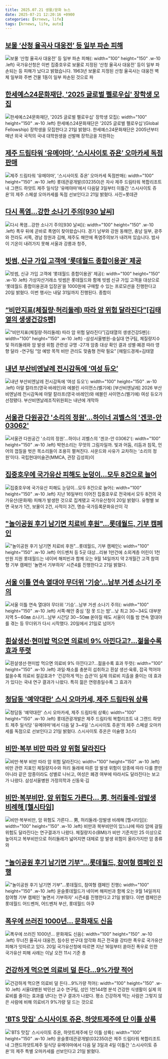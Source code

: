 ```yaml
---
title: 2025.07.21 생활/문화 뉴스
date: 2025-07-21 12:20:16 +0900
categories: [krnews, life]
tags: [krnews, life, auto]
---
```

## [보물 ‘산청 율곡사 대웅전’ 등 일부 파손 피해](https://n.news.naver.com/mnews/article/056/0011992703)

![보물 ‘산청 율곡사 대웅전’ 등 일부 파손 피해](https://mimgnews.pstatic.net/image/origin/056/2025/07/21/11992703.jpg?type=nf220_150){: width="100" height="150" .w-10 .left}
국가유산청은 이번 집중호우로 보물로 지정된 ‘산청 율곡사 대웅전’ 등이 일부 파손되는 등 피해가 났다고 밝혔습니다. 1963년 보물로 지정된 산청 율곡사는 대웅전 벽체 일부와 주변 건물 1동이 일부 파손된 것으로 파

## [한세예스24문화재단, '2025 글로벌 펠로우십' 장학생 모집](https://n.news.naver.com/mnews/article/421/0008381697)

![한세예스24문화재단, '2025 글로벌 펠로우십' 장학생 모집](https://mimgnews.pstatic.net/image/origin/421/2025/07/21/8381697.jpg?type=nf220_150){: width="100" height="150" .w-10 .left}
한세예스24문화재단은 '2025 글로벌 펠로우십'(Global Fellowship) 장학생을 모집한다고 21일 밝혔다. 한세예스24문화재단은 2005년부터 매년 외국 국적의 국내 대학원생을 선발해 장학금을 지원하는

## [제주 드림타워 ‘유메야마’, ‘스시사이토 쥬욘’ 오마카세 독점판매](https://n.news.naver.com/mnews/article/018/0006069741)

![제주 드림타워 ‘유메야마’, ‘스시사이토 쥬욘’ 오마카세 독점판매](https://mimgnews.pstatic.net/image/origin/018/2025/07/21/6069741.jpg?type=nf220_150){: width="100" height="150" .w-10 .left}
롯데관광개발(032350)은 자사 제주 드림타워 복합리조트내 그랜드 하얏트 제주 일식당 ‘유메야마’에서 다음달 3일부터 이틀간 ‘스시사이토 쥬욘’의 제주 스페셜 오마카세를 독점 선보인다고 21일 밝혔다. 사진=롯데관

## [다시 폭염…강한 소나기 주의[930 날씨]](https://n.news.naver.com/mnews/article/056/0011992779)

![다시 폭염…강한 소나기 주의[930 날씨]](https://mimgnews.pstatic.net/image/origin/056/2025/07/21/11992779.jpg?type=nf220_150){: width="100" height="150" .w-10 .left}
폭우 뒤에 곧바로 폭염이 찾아왔습니다. 경기 남부와 강원 동해안, 충남 일부, 광주와 전라도 서쪽, 경남 창원과 김해, 제주도 해안에 폭염주의보가 내려져 있습니다. 밤사이 기온이 내려가지 못해 서울과 강릉과 청주,

## [빗썸, 신규 가입 고객에 ‘롯데월드 종합이용권’ 제공](https://n.news.naver.com/mnews/article/082/0001336201)

![빗썸, 신규 가입 고객에 ‘롯데월드 종합이용권’ 제공](https://mimgnews.pstatic.net/image/origin/082/2025/07/20/1336201.jpg?type=nf220_150){: width="100" height="150" .w-10 .left}
가상자산거래소 빗썸은 롯데월드와 함께 빗썸 신규 가입 고객을 대상으로 ‘롯데월드 종합이용권과 입장권’을 1000원에 구매할 수 있는 프로모션을 진행한다고 20일 밝혔다. 이번 행사는 내달 31일까지 진행된다. 종합이

## [“비만지표(체질량·허리둘레) 따라 암 위험 달라진다”[김태열의 생생건강S펜]](https://n.news.naver.com/mnews/article/016/0002502355)

![“비만지표(체질량·허리둘레) 따라 암 위험 달라진다”[김태열의 생생건강S펜]](https://mimgnews.pstatic.net/image/origin/016/2025/07/21/2502355.jpg?type=nf220_150){: width="100" height="150" .w-10 .left}
-삼성서울병원-숭실대 연구팀, 체질량지수 및 허리둘레와 암 발생 위험 관련성 규명 -27개 암종 대상 확인 결과 성별·폐경 따라 영향 달라 -연구팀 “암 예방 목적 비만 관리도 맞춤형 전략 필요” [헤럴드경제=김태열

## [내년 부산비엔날레 전시감독에 ‘여성 듀오’](https://n.news.naver.com/mnews/article/016/0002502572)

![내년 부산비엔날레 전시감독에 ‘여성 듀오’](https://mimgnews.pstatic.net/image/origin/016/2025/07/21/2502572.jpg?type=nf220_150){: width="100" height="150" .w-10 .left}
아말 칼라프(영국·바레인)와 에블린 사이먼스(벨기에) [부산비엔날레] 2026 부산비엔날레 전시감독에 아말 칼라프(영국·바레인)와 에블린 사이먼스(벨기에) 여성 듀오가 선정됐다. 부산비엔날레조직위원회는 내년에 개막하

## [서울관 다원공간 '소리의 정원'…하이너 괴벨스의 '겐코-안 03062'](https://n.news.naver.com/mnews/article/003/0013375006)

![서울관 다원공간 '소리의 정원'…하이너 괴벨스의 '겐코-안 03062'](https://mimgnews.pstatic.net/image/origin/003/2025/07/21/13375006.jpg?type=nf220_150){: width="100" height="150" .w-10 .left}
박현소리는 무엇의 그림자일까. 빛과 어둠, 리듬과 침묵, 언어의 껍질을 벗은 목소리들이 조용히 펼쳐진다. 사운드와 사유가 교차하는 ‘소리의 정원’이다. 국립현대미술관(MMCA, 관장 김성희)이

## [집중호우에 국가유산 피해도 눈덩이…모두 8건으로 늘어](https://n.news.naver.com/mnews/article/011/0004511210)

![집중호우에 국가유산 피해도 눈덩이…모두 8건으로 늘어](https://mimgnews.pstatic.net/image/origin/011/2025/07/20/4511210.jpg?type=nf220_150){: width="100" height="150" .w-10 .left}
지난 16일부터 이어진 집중호우로 전국에서 모두 8건의 국가유산(문화재) 피해가 발생한 것으로 집계됐고 국가유산청이 20일 밝혔다. 유형별 보면 국보가 1건, 보물이 2건, 사적이 3건, 명승·국가등록문화유산이 각

## ["놀이공원 후기 남기면 치료비 후원"…롯데월드, 기부 캠페인](https://n.news.naver.com/mnews/article/001/0015519172)

!["놀이공원 후기 남기면 치료비 후원"…롯데월드, 기부 캠페인](https://mimgnews.pstatic.net/image/origin/001/2025/07/21/15519172.jpg?type=nf220_150){: width="100" height="150" .w-10 .left}
어드벤처 등 5곳 대상…리뷰 1만건에 소외계층 어린이 1천만원 지원 롯데월드는 네이버 해피빈과 함께 오는 9월 14일까지 약 2개월간 고객 참여형 기부 캠페인 '놀면서 기부하자' 시즌4를 진행한다고 21일 밝혔다.

## [서울 이틀 연속 열대야 무더위 '기승'…남부 거센 소나기 주의](https://n.news.naver.com/mnews/article/001/0015518992)

![서울 이틀 연속 열대야 무더위 '기승'…남부 거센 소나기 주의](https://mimgnews.pstatic.net/image/origin/001/2025/07/21/15518992.jpg?type=nf220_150){: width="100" height="150" .w-10 .left}
서쪽·해안 중심 '잠 못 드는 밤'…낮 최고 30∼34도 대부분 지역 5∼60㎜ 소나기…남부 시간당 30∼50㎜ 쏟아질 때도 서울이 이틀 밤 연속 열대야를 겪는 등 무더위가 다시 시작했다. 20일에서 21일로 넘어가

## [흰살생선·현미밥 먹으면 의료비 9% 아낀다고?...젊을수록 효과 뚜렷](https://n.news.naver.com/mnews/article/009/0005528199)

![흰살생선·현미밥 먹으면 의료비 9% 아낀다고?...젊을수록 효과 뚜렷](https://mimgnews.pstatic.net/image/origin/009/2025/07/21/5528199.jpg?type=nf220_150){: width="100" height="150" .w-10 .left}
과일·채소를 충분히 섭취하고 흰살 생선·육류, 잡곡 먹어야 젊을수록 의료비 절감효과↑ ‘건강하게 먹는 습관’이 실제 의료비 지출을 줄이는 데 효과가 있다는 국내 연구 결과가 나왔다. 특히 젊은 연령층일수록 그 효과가

## [청담동 '예약대란' 스시 오마카세, 제주 드림타워 상륙](https://n.news.naver.com/mnews/article/277/0005625460)

![청담동 '예약대란' 스시 오마카세, 제주 드림타워 상륙](https://mimgnews.pstatic.net/image/origin/277/2025/07/21/5625460.jpg?type=nf220_150){: width="100" height="150" .w-10 .left}
롯데관광개발은 제주 드림타워 복합리조트 내 그랜드 하얏트 제주 일식당 '유메야마'에서 다음 달 3~4일 '스시사이토 쥬욘'의 제주 스페셜 오마카세를 독점으로 선보인다고 21일 밝혔다. 스시사이토 쥬온은 미슐랭 3스타

## [비만·복부 비만 따라 암 위험 달라진다](https://n.news.naver.com/mnews/article/018/0006069568)

![비만·복부 비만 따라 암 위험 달라진다](https://mimgnews.pstatic.net/image/origin/018/2025/07/21/6069568.jpg?type=nf220_150){: width="100" height="150" .w-10 .left}
비만 관련 지표인 체질량지수와 허리 둘레에 따른 암 발생 위험이 암종에 따라 다를 뿐만 아니라 같은 암종이라도 성별로 나뉘고, 여성은 폐경 여부에 따라서도 달라진다는 보고가 나왔다. 삼성서울병원 가정의학과 신동욱·김

## [비만·복부비만, 암 위험도 가른다… 男, 허리둘레-암발생 비례해 [헬시타임]](https://n.news.naver.com/mnews/article/011/0004511544)

![비만·복부비만, 암 위험도 가른다… 男, 허리둘레-암발생 비례해 [헬시타임]](https://mimgnews.pstatic.net/image/origin/011/2025/07/21/4511544.jpg?type=nf220_150){: width="100" height="150" .w-10 .left}
비만과 복부비만이 있느냐에 따라 암에 걸릴 위험도 달라진다는 연구결과가 나왔다. 체질량지수(BMI)가 비만 기준치인 25 이상으로 높아지고 복부비만으로 허리둘레가 넓어지면 대체로 암 발생 위험이 올라가지만 암 종류와

## ["놀이공원 후기 남기면 기부"…롯데월드, 참여형 캠페인 진행](https://n.news.naver.com/mnews/article/421/0008381466)

!["놀이공원 후기 남기면 기부"…롯데월드, 참여형 캠페인 진행](https://mimgnews.pstatic.net/image/origin/421/2025/07/21/8381466.jpg?type=nf220_150){: width="100" height="150" .w-10 .left}
윤슬롯데월드가 네이버 해피빈과 함께 오는 9월 14일까지 참여형 기부 캠페인 '놀면서 기부하자' 시즌4를 진행한다고 21일 밝혔다. 이번 캠페인은 롯데월드 어드벤처, 어드벤처 부산, 롯데월드 아쿠

## [폭우에 쓰러진 1000년... 문화재도 신음](https://n.news.naver.com/mnews/article/023/0003918180)

![폭우에 쓰러진 1000년... 문화재도 신음](https://mimgnews.pstatic.net/image/origin/023/2025/07/20/3918180.jpg?type=nf220_150){: width="100" height="150" .w-10 .left}
무너진 율곡사 대웅전, 침수된 반구대 암각화 최근 전국을 강타한 폭우로 국가유산 피해가 잇따르고 있다. 20일 국가유산청에 따르면 지난 16일부터 쏟아진 폭우로 인한 국가유산 피해 사례는 이날 오전 11시 기준 총

## [건강하게 먹으면 의료비 덜 든다…9%가량 적어](https://n.news.naver.com/mnews/article/001/0015518879)

![건강하게 먹으면 의료비 덜 든다…9%가량 적어](https://mimgnews.pstatic.net/image/origin/001/2025/07/21/15518879.jpg?type=nf220_150){: width="100" height="150" .w-10 .left}
서울대병원 박민선 교수 연구팀, 성인 1천144명 분석 건강한 식생활이 실제 의료비를 줄이는 효과를 낸다는 연구 결과가 나왔다. 평소 건강하게 먹는 사람은 그렇지 않은 사람에 비해 의료비가 9%가량 덜 드는 것으로

## ['BTS 맛집' 스시사이토 쥬욘, 하얏트제주에 단 이틀 상륙](https://n.news.naver.com/mnews/article/421/0008382140)

!['BTS 맛집' 스시사이토 쥬욘, 하얏트제주에 단 이틀 상륙](https://mimgnews.pstatic.net/image/origin/421/2025/07/21/8382140.jpg?type=nf220_150){: width="100" height="150" .w-10 .left}
윤슬롯데관광개발(032350)은 제주 드림타워 복합리조트 내 그랜드하얏트제주 일식당 유메야마에서 다음 달 3일과 4일 이틀간 '스시사이토 쥬욘'의 제주 특별 오마카세를 선보인다고 21일 밝혔다.

